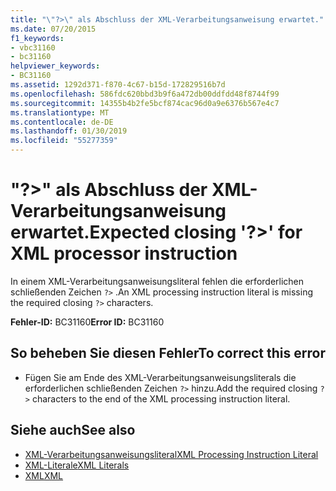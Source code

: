 ```yaml
---
title: "\"?>\" als Abschluss der XML-Verarbeitungsanweisung erwartet."
ms.date: 07/20/2015
f1_keywords:
- vbc31160
- bc31160
helpviewer_keywords:
- BC31160
ms.assetid: 1292d371-f870-4c67-b15d-172829516b7d
ms.openlocfilehash: 586fdc620bbd3b9f6a472db00ddfdd48f8744f99
ms.sourcegitcommit: 14355b4b2fe5bcf874cac96d0a9e6376b567e4c7
ms.translationtype: MT
ms.contentlocale: de-DE
ms.lasthandoff: 01/30/2019
ms.locfileid: "55277359"
---
```

# <a name="expected-closing--for-xml-processor-instruction"></a><span data-ttu-id="0255e-102">"?>" als Abschluss der XML-Verarbeitungsanweisung erwartet.</span><span class="sxs-lookup"><span data-stu-id="0255e-102">Expected closing '?>' for XML processor instruction</span></span>
<span data-ttu-id="0255e-103">In einem XML-Verarbeitungsanweisungsliteral fehlen die erforderlichen schließenden Zeichen `?>` .</span><span class="sxs-lookup"><span data-stu-id="0255e-103">An XML processing instruction literal is missing the required closing `?>` characters.</span></span>  
  
 <span data-ttu-id="0255e-104">**Fehler-ID:** BC31160</span><span class="sxs-lookup"><span data-stu-id="0255e-104">**Error ID:** BC31160</span></span>  
  
## <a name="to-correct-this-error"></a><span data-ttu-id="0255e-105">So beheben Sie diesen Fehler</span><span class="sxs-lookup"><span data-stu-id="0255e-105">To correct this error</span></span>  
  
-   <span data-ttu-id="0255e-106">Fügen Sie am Ende des XML-Verarbeitungsanweisungsliterals die erforderlichen schließenden Zeichen `?>` hinzu.</span><span class="sxs-lookup"><span data-stu-id="0255e-106">Add the required closing `?>` characters to the end of the XML processing instruction literal.</span></span>  
  
## <a name="see-also"></a><span data-ttu-id="0255e-107">Siehe auch</span><span class="sxs-lookup"><span data-stu-id="0255e-107">See also</span></span>
- [<span data-ttu-id="0255e-108">XML-Verarbeitungsanweisungsliteral</span><span class="sxs-lookup"><span data-stu-id="0255e-108">XML Processing Instruction Literal</span></span>](../../visual-basic/language-reference/xml-literals/xml-processing-instruction-literal.md)
- [<span data-ttu-id="0255e-109">XML-Literale</span><span class="sxs-lookup"><span data-stu-id="0255e-109">XML Literals</span></span>](../../visual-basic/language-reference/xml-literals/index.md)
- [<span data-ttu-id="0255e-110">XML</span><span class="sxs-lookup"><span data-stu-id="0255e-110">XML</span></span>](../../visual-basic/programming-guide/language-features/xml/index.md)

